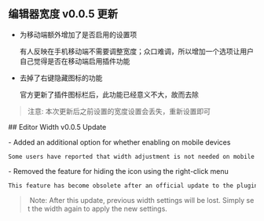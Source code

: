 ## 编辑器宽度 v0.0.5 更新

- 为移动端额外增加了是否启用的设置项

    有人反映在手机移动端不需要调整宽度；众口难调，所以增加一个选项让用户自己觉得是否在移动端启用插件功能

- 去掉了右键隐藏图标的功能

    官方更新了插件图标栏后，此功能已经意义不大，故而去除

> 注意: 本次更新后之前设置的宽度设置会丢失，重新设置即可

## Editor Width v0.0.5 Update

- Added an additional option for whether enabling on mobile devices

    Some users have reported that width adjustment is not needed on mobile devices. To address this, an option was added allowing users to enable or disable the plugin functionality on mobile devices.

- Removed the feature for hiding the icon using the right-click menu

    This feature has become obsolete after an official update to the plugin icon bar, so it was removed.

> Note: After this update, previous width settings will be lost. Simply set the width again to apply the new settings.

